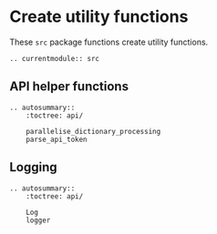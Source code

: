 # Create utility functions

These `src` package functions create utility functions.

<!-- Functions should be referenced in the `src.__init__.py` -->
```{eval-rst}
.. currentmodule:: src
```

## API helper functions

```{eval-rst}
.. autosummary::
    :toctree: api/

    parallelise_dictionary_processing
    parse_api_token

```

## Logging

```{eval-rst}
.. autosummary::
    :toctree: api/

    Log
    logger

```
